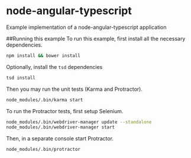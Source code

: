 # node-angular-typescript
Example implementation of a node-angular-typescript application

##Running this example
To run this example, first install all the necessary dependencies.
```bash
npm install && bower install
```
Optionally, install the `tsd` dependencies
```bash
tsd install
```
Then you may run the unit tests (Karma and Protractor).
```bash
node_modules/.bin/karma start
```
To run the Protractor tests, first setup Selenium.
```bash
node_modules/.bin/webdriver-manager update --standalone
node_modules/.bin/webdriver-manager start
```
Then, in a separate console start Protractor.
```bash
node_modules/.bin/protractor
```